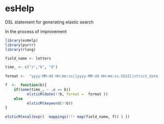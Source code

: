 # esHelp

DSL statement for generating elastic search

In the process of improvement

```R
library(esHelp)
library(purrr)
library(rlang)

field_name <- letters 

time_ <- c("z","b", "d") 
 
format <-  "yyyy-MM-dd HH:mm:ss||yyyy-MM-dd HH:mm:ss.SSSZ||strict_date_optional_time||epoch_millis"

f  <-  function(b){
	if(some(time_, ~ .x == b))   
		  elsticM(date(!!b, format =  format )) 
	else  
		  elsticM(keyword(!!b)) 
}
 
elsticM(eval(expr(  mappings(!!! map(field_name, f)) ) )) 




```
 